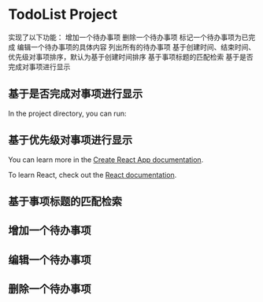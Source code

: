 # TodoList Project
实现了以下功能：
增加一个待办事项
删除一个待办事项
标记一个待办事项为已完成
编辑一个待办事项的具体内容
列出所有的待办事项
基于创建时间、结束时间、优先级对事项排序，默认为基于创建时间排序
基于事项标题的匹配检索
基于是否完成对事项进行显示

## 基于是否完成对事项进行显示

In the project directory, you can run:

## 基于优先级对事项进行显示

You can learn more in the [Create React App documentation](https://facebook.github.io/create-react-app/docs/getting-started).

To learn React, check out the [React documentation](https://reactjs.org/).

## 基于事项标题的匹配检索

## 增加一个待办事项

## 编辑一个待办事项

## 删除一个待办事项

